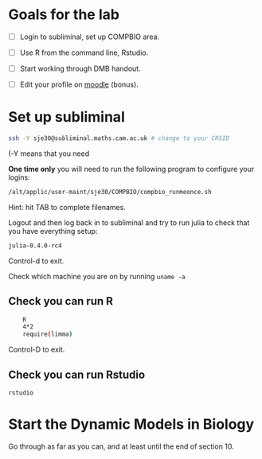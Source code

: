 
# Goals for the lab

- [ ] Login to subliminal, set up COMPBIO area.
- [ ] Use R from the command line, Rstudio.
- [ ] Start working through DMB handout.
- [ ] Edit your profile on [moodle](http://vle.cam.ac.uk) (bonus).


# Set up subliminal

```sh
ssh -Y sje30@subliminal.maths.cam.ac.uk # change to your CRSID
```

(-Y means that you need

**One time only** you will need to run the following program to configure
your logins:

```sh
/alt/applic/user-maint/sje30/COMPBIO/compbio_runmeonce.sh
```

Hint: hit TAB to complete filenames.

Logout and then log back in to subliminal and try to run julia to
check that you have everything setup:

```sh
julia-0.4.0-rc4
```

Control-d to exit.

Check which machine you are on by running `uname -a`

## Check you can run R

```sh
    R
    4*2
    require(limma)
```


Control-D to exit.

## Check you can run Rstudio

    rstudio



# Start the Dynamic Models in Biology

Go through as far as you can, and at least until the end of section 10.



